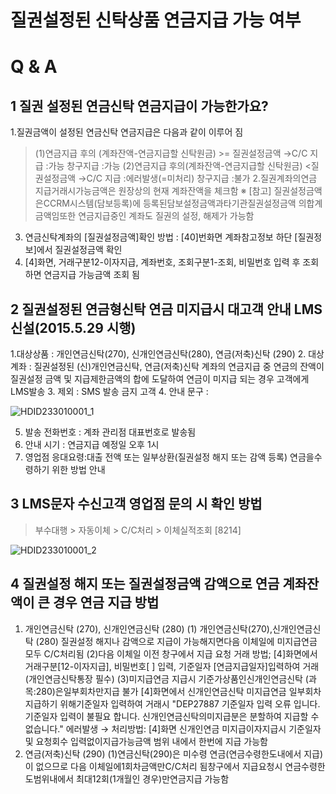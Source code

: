 # 질권설정된 신탁상품 연금지급 가능 여부
# Q & A
## 1 질권 설정된 연금신탁 연금지급이 가능한가요?
1.질권금액이 설정된 연금신탁 연금지급은 다음과 같이 이루어 짐
> (1)연금지급 후의 (계좌잔액-연금지급할 신탁원금) >= 질권설정금액
> →C/C 지급 :가능
> 창구지급 :가능
> (2)연금지급 후의(계좌잔액-연금지급할 신탁원금) <질권설정금액
> →C/C 지급 :에러발생(=미처리)
> 창구지급 :불가
2.질권계좌의연금
지급거래시가능금액은 원장상의 현재
계좌잔액을 체크함
※ [참고]
질권설정금액은CCRM시스템(담보등록)에 등록된담보설정금액과타기관질권설정금액
의합계금액임또한 연금지급중인 계좌도 질권의 설정, 해제가 가능함
3. 연금신탁계좌의 [질권설정금액]확인 방법 : [40]번화면 계좌참고정보 하단 [질권정보]에서 질권설정금액 확인
4. [4]화면, 거래구분12-이자지급, 계좌번호, 조회구분1-조회, 비밀번호 입력 후 조회하면 연금지급 가능금액 조회 됨
## 2 질권설정된 연금형신탁 연금 미지급시 대고객 안내 LMS 신설(2015.5.29 시행)
1.대상상품 : 개인연금신탁(270), 신개인연금신탁(280), 연금(저축)신탁 (290)
2. 대상계좌 : 질권설정된 (신)개인연금신탁, 연금(저축)신탁 계좌의 연금지급 중 연금의 잔액이 질권설정
금액 및 지급제한금액의 합에 도달하여 연금이 미지급 되는 경우 고객에게LMS발송
3. 제외 : SMS 발송 금지 고객
4. 안내 문구 :

![HDID233010001_1](HDID233010001_1.jpg)

5. 발송 전화번호 : 계좌 관리점 대표번호로 발송됨
6. 안내 시기 : 연금지급 예정일 오후 1시
7. 영업점 응대요령:대출 전액 또는 일부상환(질권설정 해지 또는 감액 등록) 연금을수령하기 위한 방법 안내
## 3 LMS문자 수신고객 영업점 문의 시 확인 방법
> 부수대행 > 자동이체 > C/C처리 > 이체실적조회 [8214]

![HDID233010001_2](HDID233010001_2.jpg)

## 4 질권설정 해지 또는 질권설정금액 감액으로 연금 계좌잔액이 큰 경우 연금 지급 방법
1. 개인연금신탁 (270), 신개인연금신탁 (280)
(1) 개인연금신탁(270),신개인연금신탁
(280)
질권설정 해지나 감액으로 지급이 가능해지면다음 이체일에 미지급연금 모두 C/C처리됨
(2)다음 이체일 이전 창구에서 지급 요청 거래 방법; [4]화면에서 거래구분[12-이자지급], 비밀번호[ ] 입력, 기준일자 [연금지급일자]입력하여 거래 (개인연금신탁통장 필수)
(3)미지급연금 지급시 기준가상품인신개인연금신탁
(과목:280)은일부회차만지급 불가
[4]화면에서 신개인연금신탁 미지급연금 일부회차 지급하기 위해기준일자 입력하여 거래시
"DEP27887 기준일자 입력 오류 입니다. 기준일자 입력이 불필요 합니다. 신개인연금신탁의미지급분은 분할하여 지급할 수 없습니다." 에러발생
→ 처리방법: [4]화면 신개인연금 미지급이자지급시 기준일자 및 요청회수 입력없이지급가능금액 범위 내에서 한번에 지급 가능함
2. 연금(저축)신탁 (290)
(1)연금신탁(290)은 미수령 연금(연금수령한도내에서 지급)이 없으므로 다음 이체일에1회차금액만C/C처리 됨창구에서 지급요청시 연금수령한도범위내에서 최대12회(1개월인 경우)만연금지급 가능함
